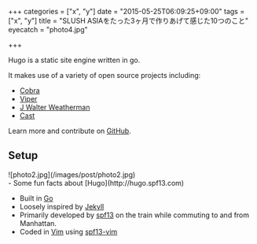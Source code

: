+++
categories = ["x", "y"]
date = "2015-05-25T06:09:25+09:00"
tags = ["x", "y"]
title = "SLUSH ASIAをたった3ヶ月で作りあげて感じた10つのこと"
eyecatch = "photo4.jpg"

+++

Hugo is a static site engine written in go.



It makes use of a variety of open source projects including:

* [Cobra](http://github.com/spf13/cobra)
* [Viper](http://github.com/spf13/viper)
* [J Walter Weatherman](http://github.com/spf13/jWalterWeatherman)
* [Cast](http://github.com/spf13/cast)

Learn more and contribute on [GitHub](https://github.com/spf13).

## Setup


<div class="photoset-grid">
![photo2.jpg](/images/post/photo2.jpg) 
</div>
-
Some fun facts about [Hugo](http://hugo.spf13.com)

* Built in [Go](http://golang.org)
* Loosely inspired by [Jekyll](http://jekyllrb.com)
* Primarily developed by [spf13](http://spf13.com) on the train while commuting to and from Manhattan.
* Coded in [Vim](http://vim.org) using [spf13-vim](http://vim.spf13.com) 
 


